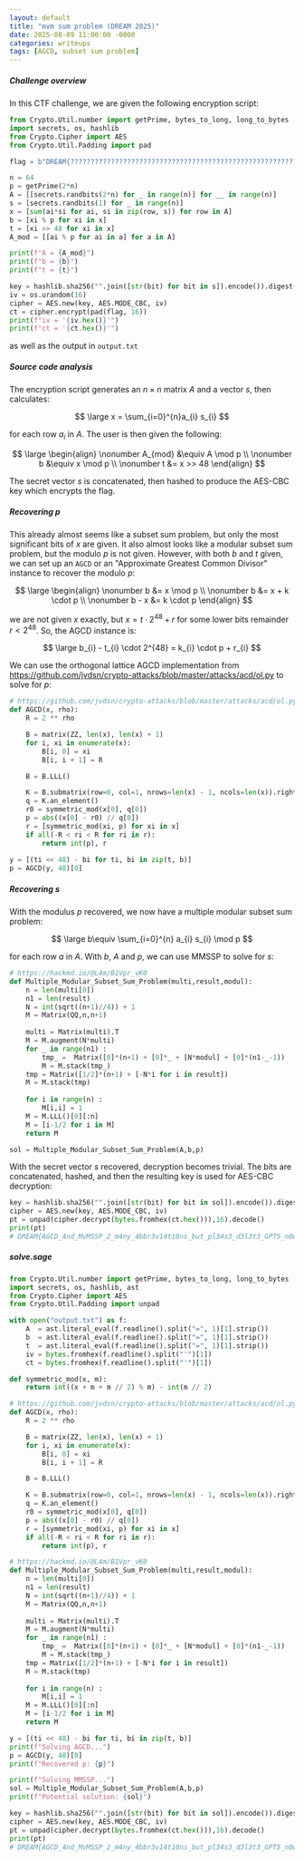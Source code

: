 ```yaml
---
layout: default
title: "mvm sum problem (DREAM 2025)"
date: 2025-08-09 11:00:00 -0000
categories: writeups
tags: [AGCD, subset sum problem]
---
```


##### Challenge overview

In this CTF challenge, we are given the following encryption script:

```python
from Crypto.Util.number import getPrime, bytes_to_long, long_to_bytes
import secrets, os, hashlib
from Crypto.Cipher import AES
from Crypto.Util.Padding import pad

flag = b"DREAM{???????????????????????????????????????????????????????????????}"

n = 64
p = getPrime(2*n)
A = [[secrets.randbits(2*n) for _ in range(n)] for __ in range(n)]
s = [secrets.randbits(1) for _ in range(n)]
x = [sum(ai*si for ai, si in zip(row, s)) for row in A]
b = [xi % p for xi in x]
t = [xi >> 48 for xi in x]
A_mod = [[ai % p for ai in a] for a in A]

print(f"A = {A_mod}")
print(f"b = {b}")
print(f"t = {t}")

key = hashlib.sha256("".join([str(bit) for bit in s]).encode()).digest()
iv = os.urandom(16)
cipher = AES.new(key, AES.MODE_CBC, iv)
ct = cipher.encrypt(pad(flag, 16))
print(f"iv = '{iv.hex()}'")
print(f"ct = '{ct.hex()}'")
```

as well as the output in `output.txt`

##### Source code analysis

The encryption script generates an $n \times n$ matrix $A$ and a vector $s$, then calculates:

$$
\large x = \sum_{i=0}^{n}a_{i} s_{i} 
$$

for each row $a_{i}$ in $A$. The user is then given the following:

$$
\large \begin{align}
\nonumber A_{mod} &\equiv A \mod p \\
\nonumber b &\equiv x \mod p \\
\nonumber t &= x >> 48
\end{align}
$$

The secret vector $s$ is concatenated, then hashed to produce the AES-CBC key which encrypts the flag.

##### Recovering p

This already almost seems like a subset sum problem, but only the most significant bits of $x$ are given. It also almost looks like a modular subset sum problem, but the modulo $p$ is not given. However, with both $b$ and $t$ given, we can set up an `AGCD` or an "Approximate Greatest Common Divisor" instance to recover the modulo $p$:

$$
\large \begin{align}
\nonumber b &= x \mod p \\
\nonumber b &= x + k \cdot p \\
\nonumber b - x &= k \cdot p
\end{align}
$$

we are not given $x$ exactly, but $x = t \cdot 2^{48} + r$ for some lower bits remainder $r < 2^{48}$. So, the AGCD instance is:

$$
\large b_{i} - t_{i} \cdot 2^{48} = k_{i} \cdot p + r_{i}
$$

We can use the orthogonal lattice AGCD implementation from https://github.com/jvdsn/crypto-attacks/blob/master/attacks/acd/ol.py to solve for $p$:

```python
# https://github.com/jvdsn/crypto-attacks/blob/master/attacks/acd/ol.py
def AGCD(x, rho):
    R = 2 ** rho

    B = matrix(ZZ, len(x), len(x) + 1)
    for i, xi in enumerate(x):
        B[i, 0] = xi
        B[i, i + 1] = R

    B = B.LLL()

    K = B.submatrix(row=0, col=1, nrows=len(x) - 1, ncols=len(x)).right_kernel()
    q = K.an_element()
    r0 = symmetric_mod(x[0], q[0])
    p = abs((x[0] - r0) // q[0])
    r = [symmetric_mod(xi, p) for xi in x]
    if all(-R < ri < R for ri in r):
        return int(p), r
        
y = [(ti << 48) - bi for ti, bi in zip(t, b)]
p = AGCD(y, 48)[0]
```

##### Recovering s

With the modulus $p$ recovered, we now have a multiple modular subset sum problem:

$$
\large b\equiv \sum_{i=0}^{n} a_{i} s_{i} \mod p
$$

for each row $a$ in $A$. With $b$, $A$ and $p$, we can use MMSSP to solve for $s$:

```python
# https://hackmd.io/@L4m/B1Vpr_vK0
def Multiple_Modular_Subset_Sum_Problem(multi,result,modul):
    n = len(multi[0])
    n1 = len(result)
    N = int(sqrt((n+1)//4)) + 1
    M = Matrix(QQ,n,n+1)
    
    multi = Matrix(multi).T
    M = M.augment(N*multi)
    for _ in range(n1) :
        tmp_ =  Matrix([0]*(n+1) + [0]*_ + [N*modul] + [0]*(n1-_-1))
        M = M.stack(tmp_)
    tmp = Matrix([1/2]*(n+1) + [-N*i for i in result])
    M = M.stack(tmp)
    
    for i in range(n) :
        M[i,i] = 1
    M = M.LLL()[0][:n]
    M = [i-1/2 for i in M]
    return M

sol = Multiple_Modular_Subset_Sum_Problem(A,b,p)
```

With the secret vector $s$ recovered, decryption becomes trivial. The bits are concatenated, hashed, and then the resulting key is used for AES-CBC decryption:

```python
key = hashlib.sha256("".join([str(bit) for bit in sol]).encode()).digest()
cipher = AES.new(key, AES.MODE_CBC, iv)
pt = unpad(cipher.decrypt(bytes.fromhex(ct.hex())),16).decode()
print(pt)
# DREAM{AGCD_4nd_MvMSSP_2_m4ny_4bbr3v14t10ns_but_pl34s3_d3l3t3_GPT5_n0w}
```



##### solve.sage

```python
from Crypto.Util.number import getPrime, bytes_to_long, long_to_bytes
import secrets, os, hashlib, ast
from Crypto.Cipher import AES
from Crypto.Util.Padding import unpad

with open("output.txt") as f:
    A  = ast.literal_eval(f.readline().split("=", 1)[1].strip())
    b  = ast.literal_eval(f.readline().split("=", 1)[1].strip())
    t  = ast.literal_eval(f.readline().split("=", 1)[1].strip())
    iv = bytes.fromhex(f.readline().split("'")[1])
    ct = bytes.fromhex(f.readline().split("'")[1])

def symmetric_mod(x, m):
    return int((x + m + m // 2) % m) - int(m // 2)

# https://github.com/jvdsn/crypto-attacks/blob/master/attacks/acd/ol.py
def AGCD(x, rho):
    R = 2 ** rho

    B = matrix(ZZ, len(x), len(x) + 1)
    for i, xi in enumerate(x):
        B[i, 0] = xi
        B[i, i + 1] = R

    B = B.LLL()

    K = B.submatrix(row=0, col=1, nrows=len(x) - 1, ncols=len(x)).right_kernel()
    q = K.an_element()
    r0 = symmetric_mod(x[0], q[0])
    p = abs((x[0] - r0) // q[0])
    r = [symmetric_mod(xi, p) for xi in x]
    if all(-R < ri < R for ri in r):
        return int(p), r

# https://hackmd.io/@L4m/B1Vpr_vK0
def Multiple_Modular_Subset_Sum_Problem(multi,result,modul):
    n = len(multi[0])
    n1 = len(result)
    N = int(sqrt((n+1)//4)) + 1
    M = Matrix(QQ,n,n+1)
    
    multi = Matrix(multi).T
    M = M.augment(N*multi)
    for _ in range(n1) :
        tmp_ =  Matrix([0]*(n+1) + [0]*_ + [N*modul] + [0]*(n1-_-1))
        M = M.stack(tmp_)
    tmp = Matrix([1/2]*(n+1) + [-N*i for i in result])
    M = M.stack(tmp)
    
    for i in range(n) :
        M[i,i] = 1
    M = M.LLL()[0][:n]
    M = [i-1/2 for i in M]
    return M

y = [(ti << 48) - bi for ti, bi in zip(t, b)]
print(f"Solving AGCD...")
p = AGCD(y, 48)[0]
print(f"Recovered p: {p}")

print(f"Solving MMSSP...")
sol = Multiple_Modular_Subset_Sum_Problem(A,b,p)
print(f"Potential solution: {sol}")

key = hashlib.sha256("".join([str(bit) for bit in sol]).encode()).digest()
cipher = AES.new(key, AES.MODE_CBC, iv)
pt = unpad(cipher.decrypt(bytes.fromhex(ct.hex())),16).decode()
print(pt)
# DREAM{AGCD_4nd_MvMSSP_2_m4ny_4bbr3v14t10ns_but_pl34s3_d3l3t3_GPT5_n0w}
```

